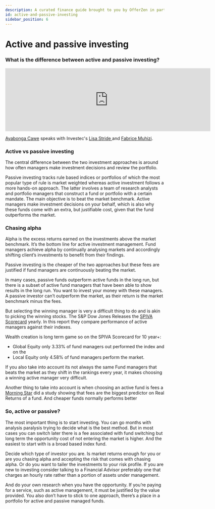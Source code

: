 ```yaml
---
description: A curated finance guide brought to you by OfferZen in partnership with Investec.
id: active-and-passive-investing
sidebar_position: 6
---
```

# Active and passive investing
### What is the difference between active and passive investing?

<iframe
      width="650"
      height="200"
      src="https://open.spotify.com/embed/episode/4RkZlPE6K7NPAH9au3fWeJ?feature=oembed"
      frameborder="0"
      allow="accelerometer; autoplay; encrypted-media; gyroscope; picture-in-picture"
      allowfullscreen
></iframe>

[Ayabonga Cawe](https://www.linkedin.com/in/ayabonga-cawe-70942746/?originalSubdomain=za) speaks with Investec's [Lisa Stride ](https://www.linkedin.com/in/lisa-stride-619838a7/?originalSubdomain=za)and [Fabrice Muhizi](https://www.linkedin.com/in/fabrice-muhizi-cfa-96b71953/).



### Active vs passive investing

The central difference between the two investment approaches is around how often managers make investment decisions and review the portfolio.

Passive investing tracks rule based indices or portfolios of which the most popular type of rule is market weighted whereas active investment follows a more hands-on approach. The latter involves a team of research analysts and portfolio managers that construct a fund or portfolio with a certain mandate. The main objective is to beat the market benchmark. Active managers make investment decisions on your behalf, which is also why these funds come with an extra, but justifiable cost, given that the fund outperforms the market.

### Chasing alpha

Alpha is the excess returns earned on the investments above the market benchmark. It’s the bottom line for active investment management. Fund managers achieve alpha by continually analysing markets and accordingly shifting client’s investments to benefit from their findings.

Passive investing is the cheaper of the two approaches but these fees are justified if fund managers are continuously beating the market.

In many cases, passive funds outperform active funds in the long run, but there is a subset of active fund managers that have been able to show results in the long run. You want to invest your money with these managers. A passive investor can’t outperform the market, as their return is the market benchmark minus the fees.

But selecting the winning manager is very a difficult thing to do and is akin to picking the winning stocks. The S&P Dow Jones Releases the [SPIVA Scorecard](https://www.spglobal.com/spdji/en/research-insights/spiva/#south-africa) yearly. In this report they compare performance of active managers against their indexes. 

Wealth creation is long term game so on the SPIVA Scorecard for 10 year+:
- Global Equity only 3.33% of fund managers out performed the index and on the 
- Local Equity only 4.58% of fund managers perform the market. 

If you also take into account its not always the same Fund managers that beats the market as they shift in the rankings every year, it makes choosing a winning active manager very difficult.

Another thing to take into account is when choosing an active fund is fees a [Morning Star](https://www.morningstar.co.uk/uk/news/149421/how-fund-fees-are-the-best-predictor-of-returns.aspx) did a study showing that fees are the biggest predictor on Real Returns of a fund. And cheaper funds normally performs better

### So, active or passive?

The most important thing is to start investing. You can go months with analysis paralysis trying to decide what is the best method. But in most cases you can switch later there is a fee associated with fund switching but long term the opportunity cost of not entering the market is higher. And the easiest to start with is a broad based index fund.

Decide which type of investor you are. Is market returns enough for you or are you chasing alpha and accepting the risk that comes with chasing alpha. Or do you want to tailer the investments to your risk profile. If you are new to investing consider talking to a Financial Advisor preferably one that charges an hourly rate rather than a portion of assets under management.

And do your own research when you have the opportunity. If you’re paying for a service, such as active management, it must be justified by the value provided. You also don’t have to stick to one approach, there’s a place in a portfolio for active and passive managed funds.
